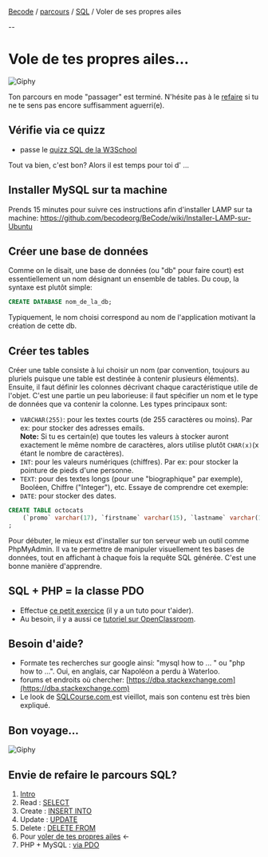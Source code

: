 [Becode](../../../) / [parcours](../../) / [SQL](../) / Voler de ses propres ailes

--

# Vole de tes propres ailes...

![Giphy](https://media4.giphy.com/media/l2YWjrmINpy6EZ2Wk/giphy.gif)

Ton parcours en mode "passager" est terminé. N'hésite pas à le [refaire](./readme.md) si tu ne te sens pas encore suffisamment aguerri(e). 

## Vérifie via ce quizz
- passe le [quizz SQL de la W3School](https://www.w3schools.com/quiztest/quiztest.asp?qtest=SQL) 


Tout va bien, c'est bon? Alors il est temps pour toi d' ...

## Installer MySQL sur ta machine
Prends 15 minutes pour suivre ces instructions afin d'installer LAMP sur ta machine: https://github.com/becodeorg/BeCode/wiki/Installer-LAMP-sur-Ubuntu   

## Créer une base de données
Comme on le disait, une base de données (ou "db" pour faire court) est essentiellement un nom désignant un ensemble de tables. Du coup, la syntaxe est plutôt simple:

```sql
CREATE DATABASE nom_de_la_db;
```

Typiquement, le nom choisi correspond au nom de l'application motivant la création de cette db.  

## Créer tes tables
Créer une table consiste à lui choisir un nom (par convention, toujours au pluriels puisque une table est destinée à contenir plusieurs éléments). Ensuite, il faut définir les colonnes décrivant chaque caractéristique utile de l'objet. C'est une partie un peu laborieuse: il faut spécifier un nom et le type de données que va contenir la colonne. Les types principaux sont:

- `VARCHAR(255)`: pour les textes courts (de 255 caractères ou moins). Par ex: pour stocker des adresses emails.   
**Note:** Si tu es certain(e) que toutes les valeurs à stocker auront exactement le même nombre de caractères, alors utilise plutôt `CHAR(x)`(x étant le nombre de caractères).
- `INT`: pour les valeurs numériques (chiffres). Par ex: pour stocker la pointure de pieds d'une personne.
- `TEXT`: pour des textes longs (pour une "biographique" par exemple), Booléen, Chiffre ("Integer"), etc. Essaye de comprendre cet exemple:
- `DATE`: pour stocker des dates.

```sql
CREATE TABLE octocats
    (`promo` varchar(17), `firstname` varchar(15), `lastname` varchar(19), `gender` varchar(1), `birthdate` varchar(10), `age` int, `mail` varchar(29), `github` varchar(15))
;
```

Pour débuter, le mieux est d'installer sur ton serveur web un outil comme PhpMyAdmin. Il va te permettre de manipuler visuellement tes bases de données, tout en affichant à chaque fois la requête SQL générée. C'est une bonne manière d'apprendre.

## SQL + PHP = la classe PDO

- Effectue [ce petit exercice](6.pdo.md) (il y a un tuto pour t'aider).  
- Au besoin, il y a aussi ce [tutoriel sur OpenClassroom](https://openclassrooms.com/courses/concevez-votre-site-web-avec-php-et-mysql/lire-des-donnees-2).

## Besoin d'aide? 

- Formate tes recherches sur google ainsi: "mysql how to ... " ou "php how to ...". Oui, en anglais, car Napoléon a perdu à Waterloo.
- forums et endroits où chercher: [https://dba.stackexchange.com](https://dba.stackexchange.com) 
- Le look de [SQLCourse.com ](http://www.sqlcourse.com/intro.html) est vieillot, mais son contenu est très bien expliqué.


## Bon voyage...

![Giphy](https://media1.giphy.com/media/12xvz9NssSkaS4/giphy.gif)

## Envie de refaire le parcours SQL?

1. [Intro](./readme.md)     
1. Read : [SELECT](./1.select.md)  
1. Create : [INSERT INTO](./2.insert.md)  
1. Update : [UPDATE](./3.update.md)   
1. Delete : [DELETE FROM](./4.delete.md)  
1. Pour [voler de tes propres ailes](./5.moveon.md)  ←
1. PHP + MySQL  : [via PDO](./6.pdo.md)  
